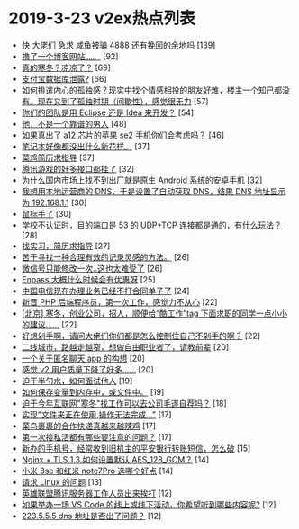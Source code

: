 # 2019-3-23 v2ex热点列表

+ [快 大佬们 急求 咸鱼被骗 4888 还有挽回的余地吗](https://www.v2ex.com/t/547657#reply139) [139]
+ [撸了一个博客网站。。。](https://www.v2ex.com/t/547648#reply92) [92]
+ [真的寒冬？凉凉了？](https://www.v2ex.com/t/547654#reply69) [69]
+ [支付宝数据库泄露?](https://www.v2ex.com/t/547680#reply66) [66]
+ [如何排遣内心的孤独感？现实中找个情感相投的朋友好难，楼主一个知己都没有。现在又到了孤独时期（间歇性），感觉很无力](https://www.v2ex.com/t/547668#reply57) [57]
+ [你们的团队是用 Eclipse 还是 Idea 来开发？](https://www.v2ex.com/t/547710#reply54) [54]
+ [他，不是一个靠谱的男人](https://www.v2ex.com/t/547770#reply48) [48]
+ [如果真出了 a12 芯片的苹果 se2 手机你们会考虑吗？](https://www.v2ex.com/t/547639#reply46) [46]
+ [笔记本好像都没出什么新花样。](https://www.v2ex.com/t/547647#reply37) [37]
+ [菜鸡简历求指导](https://www.v2ex.com/t/547734#reply37) [37]
+ [腾讯游戏的好多接口都挂了](https://www.v2ex.com/t/547727#reply32) [32]
+ [为什么国内市场上找不到出厂就是原生 Android 系统的安卓手机](https://www.v2ex.com/t/547747#reply32) [32]
+ [我想用本地运营商的 DNS，于是设置了自动获取 DNS，结果 DNS 地址显示为 192.168.1.1](https://www.v2ex.com/t/547679#reply30) [30]
+ [鼠标手了](https://www.v2ex.com/t/547754#reply30) [30]
+ [学校不认证时，目的端口是 53 的 UDP+TCP 连接都是通的，有什么玩法？](https://www.v2ex.com/t/547685#reply28) [28]
+ [找实习，简历求指导](https://www.v2ex.com/t/547803#reply27) [27]
+ [苦于寻找一种合理有效的记录灵感的方法。](https://www.v2ex.com/t/547635#reply26) [26]
+ [微信号只能修改一次..这也太难受了](https://www.v2ex.com/t/547811#reply26) [26]
+ [Enpass 大概什么时候会有优惠呀](https://www.v2ex.com/t/547699#reply25) [25]
+ [中国电信现在办理业务已经不打合同单子了](https://www.v2ex.com/t/547645#reply24) [24]
+ [新晋 PHP 后端程序员，第一次工作，感觉力不从心](https://www.v2ex.com/t/547633#reply22) [22]
+ [[北京] 寒冬，创业公司，招人，顺便给“酷工作”tag 下面求职的同学一点小小的建议……](https://www.v2ex.com/t/547701#reply22) [22]
+ [好想剁手啊，请问大佬们你们都是怎么控制住自己不剁手的啊？](https://www.v2ex.com/t/547825#reply22) [22]
+ [二线城市，路越走越窄，想做自由职业者了，请教前辈](https://www.v2ex.com/t/547669#reply20) [20]
+ [一个关于匿名聊天 app 的构想](https://www.v2ex.com/t/547702#reply20) [20]
+ [感觉 v2 用户质量下降了好多……](https://www.v2ex.com/t/547824#reply20) [20]
+ [迫于半勺水，如何面试他人](https://www.v2ex.com/t/547642#reply19) [19]
+ [如何保存变量到内存中，或文件中。](https://www.v2ex.com/t/547736#reply19) [19]
+ [迫于今年互联网"寒冬"找工作可以去公司毛遂自荐吗？](https://www.v2ex.com/t/547660#reply18) [18]
+ [实现"文件夹正在使用,操作无法完成..."](https://www.v2ex.com/t/547640#reply17) [17]
+ [菜鸟裹裹的合作快递真越来越辣鸡](https://www.v2ex.com/t/547651#reply17) [17]
+ [第一次接私活都有哪些要注意的问题？](https://www.v2ex.com/t/547722#reply17) [17]
+ [新办的手机号，经常收到旧机主的平安银行转账短信，怎么破](https://www.v2ex.com/t/547761#reply15) [15]
+ [Nginx + TLS 1.3 如何设置默认 AES_128_GCM？](https://www.v2ex.com/t/547650#reply14) [14]
+ [小米 8se 和红米 note7Pro 选哪个好点](https://www.v2ex.com/t/547717#reply14) [14]
+ [请求 Linux 的问题](https://www.v2ex.com/t/547715#reply13) [13]
+ [英雄联盟腾讯服务器工作人员出来挨打](https://www.v2ex.com/t/547842#reply12) [12]
+ [如果举办一场 VS Code 的线上或线下活动，你希望听到哪些内容呢?](https://www.v2ex.com/t/547643#reply12) [12]
+ [223.5.5.5 dns 地址是否出了问题？](https://www.v2ex.com/t/547663#reply12) [12]
